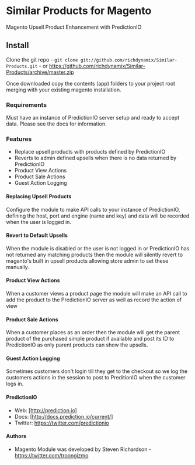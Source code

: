 Similar Products for Magento
=============

Magento Upsell Product Enhancement with PredictionIO

## Install

Clone the git repo - `git clone git://github.com/richdynamix/Similar-Products.git` - or https://github.com/richdynamix/Similar-Products/archive/master.zip

Once downloaded copy the contents (app) folders to your project root merging with your existing magento installation.

### Requirements

Must have an instance of PredictionIO server setup and ready to accept data. Please see the docs for information.

### Features

* Replace upsell products with products defined by PredictionIO
* Reverts to admin defined upsells when there is no data returned by PredictionIO
* Product View Actions
* Product Sale Actions
* Guest Action Logging

#### Replacing Upsell Products

Configure the module to make API calls to your instance of PredictionIO, defining the host, port and engine (name and key) and data will be recorded when the user is logged in.

#### Revert to Default Upsells

When the module is disabled or the user is not logged in or PredictionIO has not returned any matching products then the module will silently revert to magento's built in upsell products allowing store admin to set these manually.

#### Product View Actions

When a customer views a product page the module will make an API call to add the product to the PredictionIO server as well as record the action of view

#### Product Sale Actions

When a customer places as an order then the module will get the parent product of the purchased simple product if available and post its ID to PredictionIO as only parent products can show the upsells.

#### Guest Action Logging

Sometimes customers don't login till they get to the checkout so we log the customers actions in the session to post to PreditionIO when the customer logs in.

#### PredictionIO

* Web: [http://prediction.io]
* Docs: [http://docs.prediction.io/current/]
* Twitter: https://twitter.com/predictionio

#### Authors

* Magento Module was developed by Steven Richardson - https://twitter.com/troongizmo

  [http://prediction.io]: http://prediction.io
  [http://docs.prediction.io/current/]: http://docs.prediction.io/current/